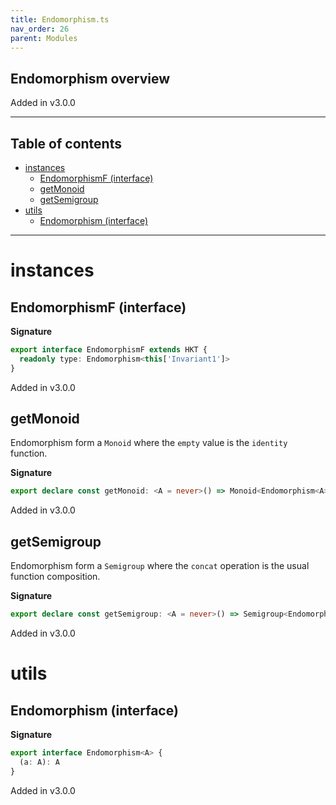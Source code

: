 ```yaml
---
title: Endomorphism.ts
nav_order: 26
parent: Modules
---
```


## Endomorphism overview

Added in v3.0.0

---

<h2 class="text-delta">Table of contents</h2>

- [instances](#instances)
  - [EndomorphismF (interface)](#endomorphismf-interface)
  - [getMonoid](#getmonoid)
  - [getSemigroup](#getsemigroup)
- [utils](#utils)
  - [Endomorphism (interface)](#endomorphism-interface)

---

# instances

## EndomorphismF (interface)

**Signature**

```ts
export interface EndomorphismF extends HKT {
  readonly type: Endomorphism<this['Invariant1']>
}
```

Added in v3.0.0

## getMonoid

Endomorphism form a `Monoid` where the `empty` value is the `identity` function.

**Signature**

```ts
export declare const getMonoid: <A = never>() => Monoid<Endomorphism<A>>
```

Added in v3.0.0

## getSemigroup

Endomorphism form a `Semigroup` where the `concat` operation is the usual function composition.

**Signature**

```ts
export declare const getSemigroup: <A = never>() => Semigroup<Endomorphism<A>>
```

Added in v3.0.0

# utils

## Endomorphism (interface)

**Signature**

```ts
export interface Endomorphism<A> {
  (a: A): A
}
```

Added in v3.0.0
